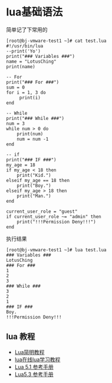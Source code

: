 # lua基础语法

简单记了下常用的
```
[root@bj-vmware-test1 ~]# cat test.lua 
#!/usr/bin/lua
--print('Yo')
print("### Variables ###")
name = "LotusChing"
print(name)

-- For
print("### For ###")
sum = 0
for i = 1, 3 do
     print(i)
end

-- While
print("### While ###")
num = 3
while num > 0 do
    print(num)
    num = num -1
end

-- if
print("### IF ###")
my_age = 18
if my_age < 18 then
    print("Kid.")
elseif my_age == 18 then
    print("Boy.")
elseif my_age > 18 then
    print("Man.") 
end

current_user_role = "guest"
if current_user_role ~= "admin" then
    print("!!!Permission Deny!!!")
end
```

执行结果
```
[root@bj-vmware-test1 ~]# lua test.lua 
### Variables ###
LotusChing
### For ###
1
2
3
### While ###
3
2
1
### IF ###
Boy.
!!!Permission Deny!!!
```

## lua 教程
* [Lua简明教程](http://coolshell.cn/articles/10739.html)
* [lua在线lua学习教程](http://book.luaer.cn/)
* [Lua 5.1 参考手册](http://www.codingnow.com/2000/download/lua_manual.html)
* [Lua5.3 参考手册](http://cloudwu.github.io/lua53doc/)



